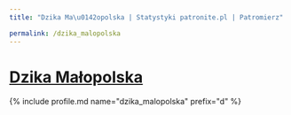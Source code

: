 ```yaml
---
title: "Dzika Ma\u0142opolska | Statystyki patronite.pl | Patromierz"

permalink: /dzika_malopolska
---
```


# [Dzika Małopolska](https://patronite.pl/dzika_malopolska)

{% include profile.md name="dzika_malopolska" prefix="d" %}
